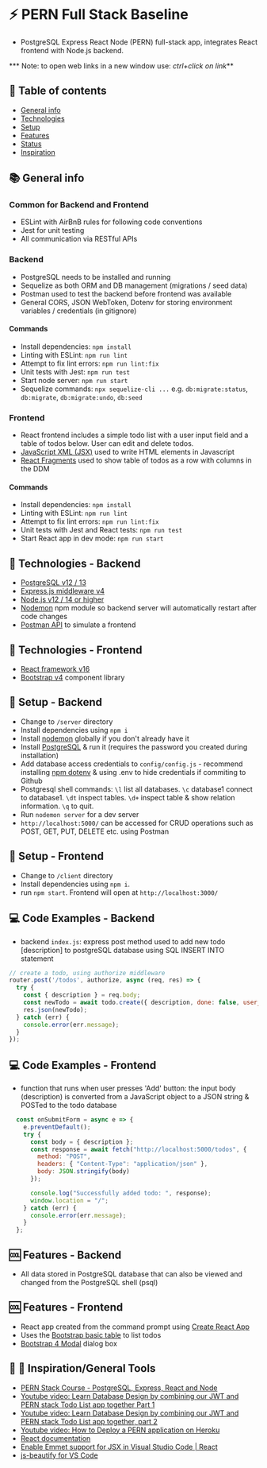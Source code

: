 # :zap: PERN Full Stack Baseline

* PostgreSQL Express React Node (PERN) full-stack app, integrates React frontend with Node.js backend.

*** Note: to open web links in a new window use: _ctrl+click on link_**

## :page_facing_up: Table of contents

* [General info](#general-info)
* [Technologies](#technologies)
* [Setup](#setup)
* [Features](#features)
* [Status](#status)
* [Inspiration](#inspiration)

## :books: General info

### Common for Backend and Frontend

* ESLint with AirBnB rules for following code conventions
* Jest for unit testing
* All communication via RESTful APIs

### Backend

* PostgreSQL needs to be installed and running
* Sequelize as both ORM and DB management (migrations / seed data)
* Postman used to test the backend before frontend was available
* General CORS, JSON WebToken, Dotenv for storing environment variables / credentials (in gitignore)

#### Commands

* Install dependencies: `npm install`
* Linting with ESLint: `npm run lint`
* Attempt to fix lint errors: `npm run lint:fix`
* Unit tests with Jest: `npm run test`
* Start node server: `npm run start`
* Sequelize commands: `npx sequelize-cli ...` e.g. `db:migrate:status`, `db:migrate`, `db:migrate:undo`, `db:seed`

### Frontend

* React frontend includes a simple todo list with a user input field and a table of todos below. User can edit and delete todos.
* [JavaScript XML (JSX)](https://reactjs.org/docs/introducing-jsx.html) used to write HTML elements in Javascript
* [React Fragments](https://reactjs.org/docs/fragments.html) used to show table of todos as a row with columns in the DDM

#### Commands

* Install dependencies: `npm install`
* Linting with ESLint: `npm run lint`
* Attempt to fix lint errors: `npm run lint:fix`
* Unit tests with Jest and React tests: `npm run test`
* Start React app in dev mode: `npm run start`

## :signal_strength: Technologies - Backend

* [PostgreSQL v12 / 13](https://www.postgresql.org/)
* [Express.js middleware v4](https://expressjs.com/)
* [Node.js v12 / 14 or higher](https://nodejs.org/es/)
* [Nodemon](https://www.npmjs.com/package/nodemon) npm module so backend server will automatically restart after code changes
* [Postman API](https://www.postman.com/downloads/) to simulate a frontend

## :signal_strength: Technologies - Frontend

* [React framework v16](https://reactjs.org/)
* [Bootstrap v4](https://getbootstrap.com/) component library

## :floppy_disk: Setup - Backend

* Change to `/server` directory
* Install dependencies using `npm i`
* Install [nodemon](https://www.npmjs.com/package/nodemon) globally if you don't already have it
* Install [PostgreSQL](https://www.postgresql.org/) & run it (requires the password you created during installation)
* Add database access credentials to `config/config.js` - recommend installing [npm dotenv](https://www.npmjs.com/package/dotenv) & using .env to hide credentials if commiting to Github
* Postgresql shell commands: `\l` list all databases. `\c` database1 connect to database1. `\dt` inspect tables. `\d+` inspect table & show relation information. `\q` to quit.
* Run `nodemon server` for a dev server
* `http://localhost:5000/` can be accessed for CRUD operations such as POST, GET, PUT, DELETE etc. using Postman

## :floppy_disk: Setup - Frontend

* Change to `/client` directory
* Install dependencies using `npm i`.
* run `npm start`. Frontend will open at `http://localhost:3000/`

## :computer: Code Examples - Backend

* backend `index.js`: express post method used to add new todo [description] to postgreSQL database using SQL INSERT INTO statement

```javascript
// create a todo, using authorize middleware
router.post('/todos', authorize, async (req, res) => {
  try {
    const { description } = req.body;
    const newTodo = await todo.create({ description, done: false, user_id: req.user.id });
    res.json(newTodo);
  } catch (err) {
    console.error(err.message);
  }
});
```

## :computer: Code Examples - Frontend

* function that runs when user presses 'Add' button: the input body (description) is converted from a JavaScript object to a JSON string & POSTed to the todo database

```javascript
  const onSubmitForm = async e => {
    e.preventDefault();
    try {
      const body = { description };
      const response = await fetch("http://localhost:5000/todos", {
        method: "POST",
        headers: { "Content-Type": "application/json" },
        body: JSON.stringify(body)
      });

      console.log("Successfully added todo: ", response);
      window.location = "/";
    } catch (err) {
      console.error(err.message);
    }
  };
```

## :cool: Features - Backend

* All data stored in PostgreSQL database that can also be viewed and changed from the PostgreSQL shell (psql)

## :cool: Features - Frontend

* React app created from the command prompt using [Create React App](https://reactjs.org/docs/create-a-new-react-app.html)
* Uses the [Bootstrap basic table](https://www.w3schools.com/bootstrap/bootstrap_tables.asp) to list todos
* [Bootstrap 4 Modal](https://www.w3schools.com/bootstrap4/bootstrap_modal.asp) dialog box

## :clap: :wrench: Inspiration/General Tools

* [PERN Stack Course - PostgreSQL, Express, React and Node](https://www.youtube.com/watch?v=ldYcgPKEZC8&t=116s)
* [Youtube video: Learn Database Design by combining our JWT and PERN stack Todo List app together Part 1](https://www.youtube.com/watch?v=l3njf_tU8us)
* [Youtube video: Learn Database Design by combining our JWT and PERN stack Todo List app together, part 2](https://www.youtube.com/watch?v=25kouonvUbg)
* [Youtube video: How to Deploy a PERN application on Heroku](https://www.youtube.com/watch?v=ZJxUOOND5_A)
* [React documentation](https://reactjs.org/docs/getting-started.html)
* [Enable Emmet support for JSX in Visual Studio Code | React](https://medium.com/@eshwaren/enable-emmet-support-for-jsx-in-visual-studio-code-react-f1f5dfe8809c)
* [js-beautify for VS Code](https://marketplace.visualstudio.com/items?itemName=HookyQR.beautify)
